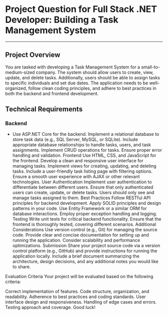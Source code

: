  # Project Question for Full Stack .NET Developer: Building a Task Management System
---
## Project Overview
You are tasked with developing a Task Management System for a small-to-medium-sized company. The system should allow users to create, view, update, and delete tasks. Additionally, users should be able to assign tasks to specific individuals and set due dates. The application needs to be well-organized, follow clean coding principles, and adhere to best practices in both the backend and frontend development.

## Technical Requirements

### Backend
- Use ASP.NET Core for the backend.
Implement a relational database to store task data (e.g., SQL Server, MySQL, or SQLite).
Include appropriate database relationships to handle tasks, users, and task assignments.
Implement CRUD operations for tasks.
Ensure proper error handling and validation.
Frontend
Use HTML, CSS, and JavaScript for the frontend.
Develop a clean and responsive user interface for managing tasks.
Implement views for creating, updating, and deleting tasks.
Include a user-friendly task listing page with filtering options.
Ensure a smooth user experience with AJAX or other relevant technologies.
User Authentication
Implement user authentication to differentiate between different users.
Ensure that only authenticated users can create, update, or delete tasks.
Users should only see and manage tasks assigned to them.
Best Practices
Follow RESTful API principles for backend development.
Apply SOLID principles and design patterns in your code.
Use Entity Framework or a similar ORM for database interactions.
Employ proper exception handling and logging.
Testing
Write unit tests for critical backend functionality.
Ensure that the frontend is thoroughly tested, covering different scenarios.
Additional Considerations
Use version control (e.g., Git) for managing the source code.
Provide clear and concise documentation for setting up and running the application.
Consider scalability and performance optimizations.
Submission
Share your project source code via a version control platform (e.g., GitHub) and provide instructions for running the application locally. Include a brief document summarizing the architecture, design decisions, and any additional notes you would like to share.

Evaluation Criteria
Your project will be evaluated based on the following criteria:

Correct implementation of features.
Code structure, organization, and readability.
Adherence to best practices and coding standards.
User interface design and responsiveness.
Handling of edge cases and errors.
Testing approach and coverage.
Good luck!
